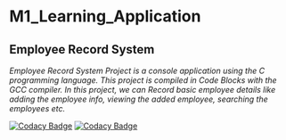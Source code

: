 # M1_Learning_Application
## **Employee Record System**
_Employee Record System Project is a console application using the C programming language. This project is compiled in Code Blocks with the GCC compiler. In this project, we can Record basic employee details like adding the employee info, viewing the added employee, searching the employees etc._




[![Codacy Badge](https://api.codacy.com/project/badge/Grade/4e573dd39dae42c39001688af2a0c49d)](https://app.codacy.com/gh/Raviteja1101/M1_Learning_Application?utm_source=github.com&utm_medium=referral&utm_content=Raviteja1101/M1_Learning_Application&utm_campaign=Badge_Grade_Settings)
[![Codacy Badge](https://app.codacy.com/project/badge/Grade/e474d7cba8994958912bb58b9054f436)](https://www.codacy.com/gh/Raviteja1101/M1_Learning_Application/dashboard?utm_source=github.com&amp;utm_medium=referral&amp;utm_content=Raviteja1101/M1_Learning_Application&amp;utm_campaign=Badge_Grade)
